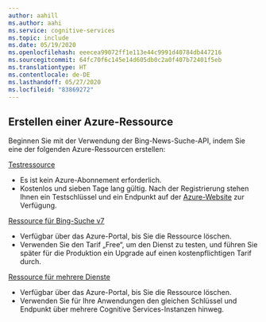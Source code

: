 ```yaml
---
author: aahill
ms.author: aahi
ms.service: cognitive-services
ms.topic: include
ms.date: 05/19/2020
ms.openlocfilehash: eeecea99072ff1e113e44c9991d40784db447216
ms.sourcegitcommit: 64fc70f6c145e14d605db0c2a0f407b72401f5eb
ms.translationtype: HT
ms.contentlocale: de-DE
ms.lasthandoff: 05/27/2020
ms.locfileid: "83869272"
---
```

## <a name="create-an-azure-resource"></a>Erstellen einer Azure-Ressource

Beginnen Sie mit der Verwendung der Bing-News-Suche-API, indem Sie eine der folgenden Azure-Ressourcen erstellen:

[Testressource](https://azure.microsoft.com/try/cognitive-services/?api=bing-web-search-api)
   * Es ist kein Azure-Abonnement erforderlich.
   * Kostenlos und sieben Tage lang gültig. Nach der Registrierung stehen Ihnen ein Testschlüssel und ein Endpunkt auf der [Azure-Website](https://azure.microsoft.com/try/cognitive-services/my-apis/) zur Verfügung.

[Ressource für Bing-Suche v7](https://ms.portal.azure.com/#create/Microsoft.CognitiveServicesBingSearch-v7)
   * Verfügbar über das Azure-Portal, bis Sie die Ressource löschen.
   * Verwenden Sie den Tarif „Free“, um den Dienst zu testen, und führen Sie später für die Produktion ein Upgrade auf einen kostenpflichtigen Tarif durch.

[Ressource für mehrere Dienste](https://ms.portal.azure.com/#create/Microsoft.CognitiveServicesAllInOne)
   * Verfügbar über das Azure-Portal, bis Sie die Ressource löschen.  
   * Verwenden Sie für Ihre Anwendungen den gleichen Schlüssel und Endpunkt über mehrere Cognitive Services-Instanzen hinweg.
